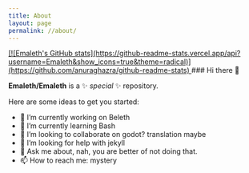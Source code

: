 ```yaml
---
title: About
layout: page
permalink: //about/
---
```

<a href="https://github.com/anuraghazra/github-readme-stats">
  [![Emaleth's GitHub stats](https://github-readme-stats.vercel.app/api?username=Emaleth&show_icons=true&theme=radical)](https://github.com/anuraghazra/github-readme-stats)
</a>
### Hi there 👋


**Emaleth/Emaleth** is a ✨ _special_ ✨ repository.

Here are some ideas to get you started:

- 🔭 I’m currently working on Beleth
- 🌱 I’m currently learning Bash
- 👯 I’m looking to collaborate on godot? translation maybe
- 🤔 I’m looking for help with jekyll
- 💬 Ask me about, nah, you are better of not doing that.
- 📫 How to reach me: mystery

